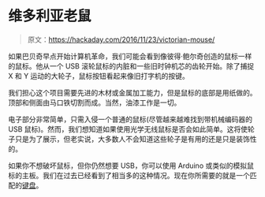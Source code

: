 # 维多利亚老鼠

> 原文：<https://hackaday.com/2016/11/23/victorian-mouse/>

如果巴贝奇早点开始计算机革命，我们可能会看到像彼得·鲍尔奇创造的鼠标一样的鼠标。他从一个 USB 滚轮鼠标的内脏和一些旧时钟机芯的齿轮开始。除了捕捉 X 和 Y 运动的大轮子，鼠标按钮看起来像旧打字机的按键。

我们担心这个项目需要先进的木材或金属加工能力，但是鼠标的底部是用纸做的。顶部和侧面由马口铁切割而成。当然，油漆工作是一切。

电子部分非常简单，只需入侵一个普通的鼠标(尽管越来越难找到带机械编码器的 USB 鼠标)。然而，我们想知道如果使用光学无线鼠标是否会如此简单。这将使轮子只是为了展示，但老实说，大多数人不会知道这些轮子是有用的还是只是装饰性的。

如果你不想破坏鼠标，但你仍然想要 USB，你可以使用 Arduino 或类似的模拟鼠标的主板。我们在过去已经看到了相当多的这种情况。现在你所需要的就是一个匹配的[键盘](https://hackaday.com/2011/10/04/very-impressive-steampunk-keyboard/)。
